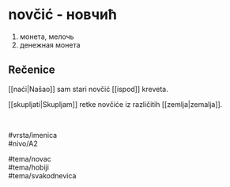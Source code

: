 # novčić - новчић

1. монета, мелочь  
2. денежная монета

## Rečenice

[[naći|Našao]] sam stari novčić [[ispod]] kreveta.

[[skupljati|Skupljam]] retke novčiće iz različitih [[zemlja|zemalja]].

<br>

#vrsta/imenica  
#nivo/A2  

#tema/novac  
#tema/hobiji  
#tema/svakodnevica
